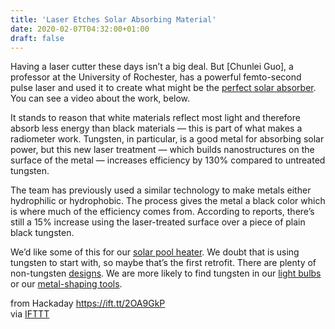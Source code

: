 ```yaml
---
title: 'Laser Etches Solar Absorbing Material'
date: 2020-02-07T04:32:00+01:00
draft: false
---
```


Having a laser cutter these days isn’t a big deal. But \[Chunlei Guo\], a professor at the University of Rochester, has a powerful femto-second pulse laser and used it to create what might be the [perfect solar absorber](https://phys.org/news/2020-02-lasers-etch-solar-energy-absorber.html). You can see a video about the work, below.

It stands to reason that white materials reflect most light and therefore absorb less energy than black materials — this is part of what makes a radiometer work. Tungsten, in particular, is a good metal for absorbing solar power, but this new laser treatment — which builds nanostructures on the surface of the metal — increases efficiency by 130% compared to untreated tungsten.

The team has previously used a similar technology to make metals either hydrophilic or hydrophobic. The process gives the metal a black color which is where much of the efficiency comes from. According to reports, there’s still a 15% increase using the laser-treated surface over a piece of plain black tungsten.

We’d like some of this for our [solar pool heater](https://hackaday.com/2018/07/14/iot-solar-pool-heating/). We doubt that is using tungsten to start with, so maybe that’s the first retrofit. There are plenty of non-tungsten [designs](https://hackaday.com/2014/08/07/easy-to-build-solar-pool-heater-saves-money-and-keeps-you-from-freezing/). We are more likely to find tungsten in our [light bulbs](https://hackaday.com/2018/09/26/bask-in-the-warm-glow-of-diy-incandescent-bulbs/) or our [metal-shaping tools](https://hackaday.com/2018/09/07/the-how-and-why-of-tungsten-carbide-inserts-and-a-factory-tour/).

  
  
from Hackaday https://ift.tt/2OA9GkP  
via [IFTTT](https://ifttt.com/?ref=da&site=blogger)
